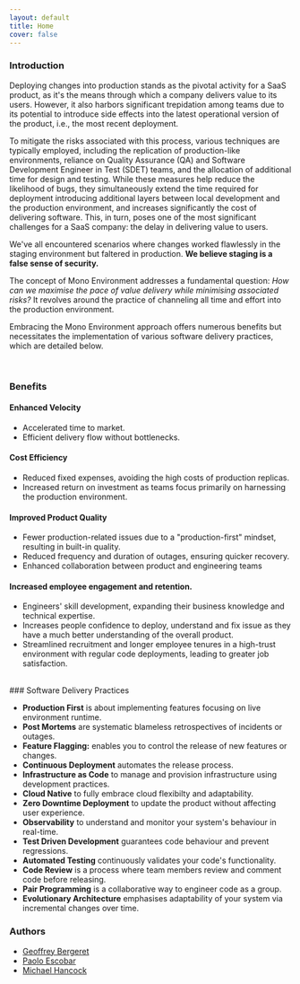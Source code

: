 ```yaml
---
layout: default
title: Home
cover: false
---
```




### Introduction

Deploying changes into production stands as the pivotal activity for a SaaS product, as it's the means through which a company delivers value to its users. However, it also harbors significant trepidation among teams due to its potential to introduce side effects into the latest operational version of the product, i.e., the most recent deployment.

To mitigate the risks associated with this process, various techniques are typically employed, including the replication of production-like environments, reliance on Quality Assurance (QA) and Software Development Engineer in Test (SDET) teams, and the allocation of additional time for design and testing. While these measures help reduce the likelihood of bugs, they simultaneously extend the time required for deployment introducing additional layers between local development and the production environment, and increases significantly the cost of delivering software. This, in turn, poses one of the most significant challenges for a SaaS company: the delay in delivering value to users.

We've all encountered scenarios where changes worked flawlessly in the staging environment but faltered in production. **We believe staging is a false sense of security.**

The concept of Mono Environment addresses a fundamental question: _How can we maximise the pace of value delivery while minimising associated risks?_ It revolves around the practice of channeling all time and effort into the production environment.

Embracing the Mono Environment approach offers numerous benefits but necessitates the implementation of various software delivery practices, which are detailed below.

<br/>

### Benefits

#### Enhanced Velocity

*   Accelerated time to market.
*   Efficient delivery flow without bottlenecks.

#### Cost Efficiency

*   Reduced fixed expenses, avoiding the high costs of production replicas.
*   Increased return on investment as teams focus primarily on harnessing the production environment.

#### Improved Product Quality

*   Fewer production-related issues due to a "production-first" mindset, resulting in built-in quality.
*   Reduced frequency and duration of outages, ensuring quicker recovery.
*   Enhanced collaboration between product and engineering teams

#### Increased employee engagement and retention.

*   Engineers' skill development, expanding their business knowledge and technical expertise.
*   Increases people confidence to deploy, understand and fix issue as they have a much better understanding of the overall product.
*   Streamlined recruitment and longer employee tenures in a high-trust environment with regular code deployments, leading to greater job satisfaction.


<br/>
### Software Delivery Practices

*   **Production First** is about implementing features focusing on live environment runtime.
*   **Post Mortems** are systematic blameless retrospectives of incidents or outages.
*   **Feature Flagging:** enables you to control the release of new features or changes.
*   **Continuous Deployment** automates the release process.
*   **Infrastructure as Code** to manage and provision infrastructure using development practices.
*   **Cloud Native** to fully embrace cloud flexibilty and adaptability.
*   **Zero Downtime Deployment** to update the product without affecting user experience.
*   **Observability** to understand and monitor your system's behaviour in real-time.
*   **Test Driven Development** guarantees code behaviour and prevent regressions.
*   **Automated Testing** continuously validates your code's functionality.
*   **Code Review** is a process where team members review and comment code before releasing.
*   **Pair Programming** is a collaborative way to engineer code as a group.
*   **Evolutionary Architecture** emphasises adaptability of your system via incremental changes over time.

### Authors

*   [Geoffrey Bergeret](https://www.linkedin.com/in/gbergere/)
*   [Paolo Escobar](https://www.linkedin.com/in/paoloescobar/)
*   [Michael Hancock](https://www.linkedin.com/in/michael-hancock-6790a32/)
